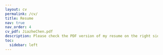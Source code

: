 ```yaml
---
layout: cv
permalink: /cv/
title: Resume
nav: true
nav_order: 4
cv_pdf: JiazheChen.pdf
description: Please check the PDF version of my resume on the right side.
toc:
  sidebar: left
---
```

